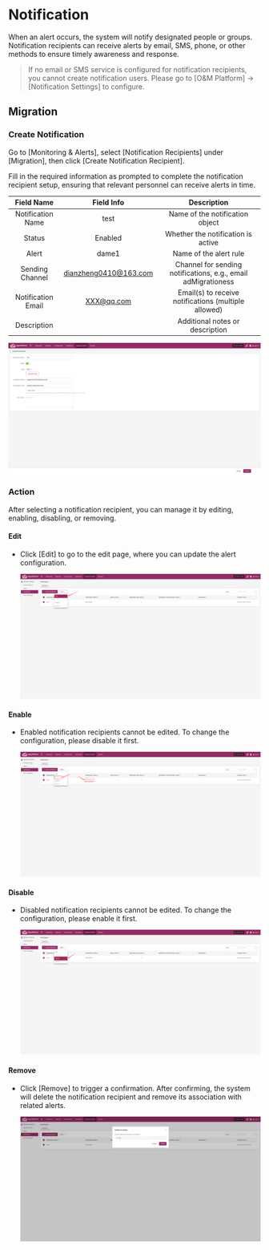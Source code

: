 # Notification

When an alert occurs, the system will notify designated people or groups. Notification recipients can receive alerts by email, SMS, phone, or other methods to ensure timely awareness and response.

> If no email or SMS service is configured for notification recipients, you cannot create notification users. Please go to [O&M Platform] -> [Notification Settings] to configure.

## Migration

### Create Notification

Go to [Monitoring & Alerts], select [Notification Recipients] under [Migration], then click [Create Notification Recipient].

Fill in the required information as prompted to complete the notification recipient setup, ensuring that relevant personnel can receive alerts in time.

|   **Field Name**   |    **Field Info**     |                        **Description**                        |
| :----------------: | :-------------------: | :-----------------------------------------------------------: |
| Notification Name  |         test          |                Name of the notification object                |
|       Status       |        Enabled        |              Whether the notification is active               |
|       Alert        |         dame1         |                    Name of the alert rule                     |
|  Sending Channel   | dianzheng0410@163.com | Channel for sending notifications, e.g., email adMigrationess |
| Notification Email |      XXX@qq.com       |     Email(s) to receive notifications (multiple allowed)      |
|    Description     |                       |                Additional notes or description                |

![](./images/notification-createnotification-1.png)

### Action

After selecting a notification recipient, you can manage it by editing, enabling, disabling, or removing.

#### Edit

- Click [Edit] to go to the edit page, where you can update the alert configuration.

  ![](./images/notification-createnotification-2.png)

#### Enable

- Enabled notification recipients cannot be edited. To change the configuration, please disable it first.

  ![](./images/notification-createnotification-3.png)

#### Disable

- Disabled notification recipients cannot be edited. To change the configuration, please enable it first.

  ![](./images/notification-createnotification-4.png)

#### Remove

- Click [Remove] to trigger a confirmation. After confirming, the system will delete the notification recipient and remove its association with related alerts.

  ![](./images/notification-createnotification-5.png)

